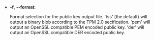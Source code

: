   * **-f**, **--format**:

    Format selection for the public key output file. 'tss' (the default) will
    output a binary blob according to the TPM 2.0 secification. 'pem' will output
    an OpenSSL compatible PEM encoded public key. 'der' will output an
    OpenSSL compatible DER encoded public key.
